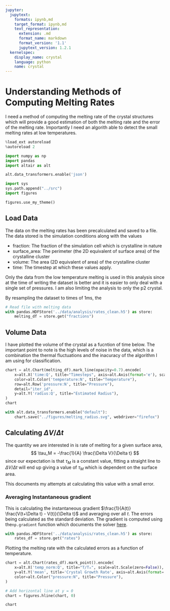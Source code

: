 ```yaml
---
jupyter:
  jupytext:
    formats: ipynb,md
    target_format: ipynb,md
    text_representation:
      extension: .md
      format_name: markdown
      format_version: '1.1'
      jupytext_version: 1.2.1
  kernelspec:
    display_name: crystal
    language: python
    name: crystal
---
```


# Understanding Methods of Computing Melting Rates

I need a method of computing the melting rate of the crystal structures which will provide a good estimation of both the melting rate and the error of the melting rate. Importantly I need an algorith able to detect the small melting rates at low temperatures.

```python
%load_ext autoreload
%autoreload 2
```

```python
import numpy as np
import pandas
import altair as alt

alt.data_transformers.enable('json')

import sys
sys.path.append("../src")
import figures

figures.use_my_theme()
```

## Load Data

The data on the melting rates has been precalculated and saved to a file. The data stored is the simulation conditions along with the values
- fraction: The fraction of the simulation cell which is crystalline in nature
- surface_area: The perimeter (the 2D equivalent of surface area) of the crystalline cluster
- volume: The area (2D equivalent of area) of the crystalline cluster
- time: The timestep at which these values apply.

Only the data from the low temperature melting is used in this analysis since at the time of writing the dataset is better and it is easier to only deal with a single set of pressures. I am also limiting the analysis to only the p2 crystal.

By resampling the dataset to times of 1ms, the 

```python
# Read file with melting data
with pandas.HDFStore('../data/analysis/rates_clean.h5') as store:
    melting_df = store.get("fractions")
```

## Volume Data

I have plotted the volume of the crystal as a fucntion of time below. The important point to note is the high levels of noise in the data, which is a combination the thermal fluctuations and the inacuracy of the algorithm I am using for classification.

```python
chart = alt.Chart(melting_df).mark_line(opacity=0.7).encode(
    x=alt.X('time:Q', title="Timesteps", axis=alt.Axis(format='e'), scale=alt.Scale(type='linear')),
    color=alt.Color('temperature:N', title="Temperature"),
    row=alt.Row('pressure:N', title="Pressure"),
    detail="iter_id",
    y=alt.Y('radius:Q', title="Estimated Radius"),
)
chart
```

```python
with alt.data_transformers.enable("default"):
    chart.save("../figures/melting_radius.svg", webdriver="firefox")
```

## Calculating $\Delta V/ \Delta t$

The quantity we are interested in is rate of melting for a given surface area,
$$
\tau_M = -\frac{1}{A} \frac{\Delta V}{\Delta t}
$$
since our expectation is that $\tau_M$ is a constant value, fitting a straight line to $\Delta V/\Delta t$ will end up giving a value of $\tau_M$ which is dependent on the surface area.

This documents my attempts at calculating this value with a small error.


### Averaging Instantaneous gradient

This is calculating the instantaneous gradient $\frac{1}{A(t)} \frac{V(t+\Delta t) - V(t)}{\Delta t}$ and averaging over all $t$. The errors being calculated as the standard deviation. The gradient is computed using the`np.gradient` function which documents the solver [here](https://docs.scipy.org/doc/numpy/reference/generated/numpy.gradient.html#numpy.gradient).

```python
with pandas.HDFStore('../data/analysis/rates_clean.h5') as store:
    rates_df = store.get("rates")
```

Plotting the melting rate with the calculated errors as a function of temperature.

```python
chart = alt.Chart(rates_df).mark_point().encode(
    x=alt.X('temp_norm:Q', title="T/Tₘ", scale=alt.Scale(zero=False)),
    y=alt.Y('mean', title='Crystal Growth Rate', axis=alt.Axis(format='e')),
    color=alt.Color("pressure:N", title="Pressure"),
)

# Add horizontal line at y = 0
chart = figures.hline(chart, 0)

chart
```

```python

```
